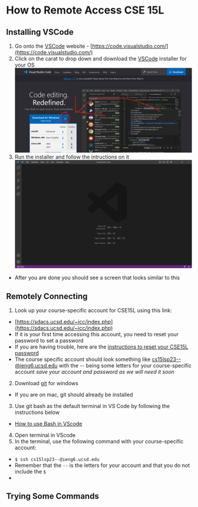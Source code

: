 # **How to Remote Access CSE 15L**

## Installing VSCode
1. Go onto the [VSCode](https://code.visualstudio.com/) website -  [https://code.visualstudio.com/](https://code.visualstudio.com/)
2. Click on the carat to drop down and download the [VSCode](https://code.visualstudio.com/) installer for your OS
![Image](https://github.com/JohnsonUCSD/cse15l-lab-reports/blob/main/VSCodeSS.png)
3. Run the installer and follow the intructions on it
![Image](https://github.com/JohnsonUCSD/cse15l-lab-reports/blob/b589f2257566e5b7a04c32616f0dc1c15ee8da3c/Code_zp2Z127h70.png)
- After you are done you should see a screen that looks similar to this


## Remotely Connecting
1. Look up your course-specific account for CSE15L using this link: 
- [https://sdacs.ucsd.edu/~icc/index.php](https://sdacs.ucsd.edu/~icc/index.php)
- If it is your first time accessing this account, you need to reset your password to set a password
- If you are having trouble, here are the [instructions to reset your CSE15L password](https://drive.google.com/file/d/17IDZn8Qq7Q0RkYMxdiIR0o6HJ3B5YqSW/view)
- The course specific account should look something like cs15lsp23--@ieng6.ucsd.edu with the -- being some letters for your course-specific account
*save your account and password as we will need it soon*
2. Download [git](https://gitforwindows.org/) for windows
- If you are on mac, git should already be installed
3. Use git bash as the default terminal in VS Code by following the instructions below
- [How to use Bash in VScode](https://gitforwindows.org/)
4. Open terminal in VScode
5. In the terminal, use the following command with your course-specific account:
- `$ ssh cs15lsp23--@ieng6.ucsd.edu`
- Remember that the `--` is the letters for your account and that you do not include the `$`
- 
## Trying Some Commands
